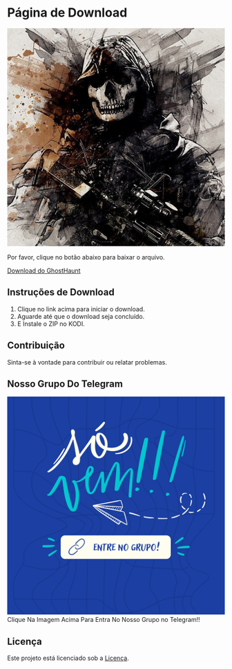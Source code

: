 # Página de Download

![Ícone do Favicon](png/ghost.jpg)

Por favor, clique no botão abaixo para baixar o arquivo.

[Download do GhostHaunt](https://github.com/ghostaddon/ADDON-GHOST/raw/main/addons/plugin.video.Addon.GhostHaunt.zip)

## Instruções de Download
1. Clique no link acima para iniciar o download.
2. Aguarde até que o download seja concluído.
3. E Instale o ZIP no KODI.

## Contribuição
Sinta-se à vontade para contribuir ou relatar problemas.

## Nosso Grupo Do Telegram

[![GHOST ADDON](png/telegram.png)](https://t.me/ghostaddon)
Clique Na Imagem Acima Para Entra No Nosso Grupo no Telegram!!

## Licença
Este projeto está licenciado sob a [Licença](LICENSE.md).
